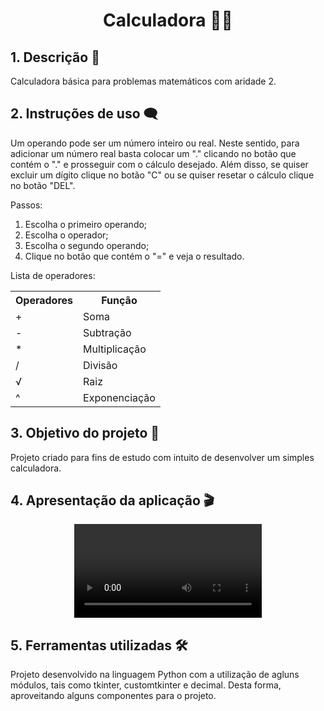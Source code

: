 <h1 align="center">Calculadora 🔢🤓</h1>
<h2>1. Descrição 📝</h2>
<p>Calculadora básica para problemas matemáticos com aridade 2.</p>
<h2>2. Instruções de uso 🗨️</h2>
<p>Um operando pode ser um número inteiro ou real. Neste sentido, para adicionar um número real basta colocar um "."
    clicando no botão que contém o "." e prosseguir com o cálculo desejado. Além disso, se quiser excluir um dígito
    clique no botão "C" ou se quiser resetar o cálculo clique no botão "DEL".</p>
<p>Passos:</p>
<ol>
    <li>Escolha o primeiro operando;</li>
    <li>Escolha o operador;</li>
    <li>Escolha o segundo operando;</li>
    <li>Clique no botão que contém o "=" e veja o resultado.</li>
</ol>
<p>Lista de operadores:</p>
<div>
    <table>
        <tr>
            <th>Operadores</th>
            <th>Função</th>
        </tr>
        <tr>
            <td>+</td>
            <td>Soma</td>
        </tr>
        <tr>
            <td>-</td>
            <td>Subtração</td>
        </tr>
        <tr>
            <td>*</td>
            <td>Multiplicação</td>
        </tr>
        <tr>
            <td>/</td>
            <td>Divisão</td>
        </tr>
        <tr>
            <td>√</td>
            <td>Raiz</td>
        </tr>
        <tr>
            <td>^</td>
            <td>Exponenciação</td>
        </tr>
    </table>
</div>
<h2>3. Objetivo do projeto 🎯</h2>
<p>Projeto criado para fins de estudo com intuito de desenvolver um simples calculadora.</p>
<h2>4. Apresentação da aplicação 🎬</h2>
<div align="center">
    <video
        src="https://github.com/Guilherme-Yeager/Calculadora/assets/105077089/f50ebe28-ab1e-47fb-b9d6-d7ca1c93e8f1.mp4"
        autoplay align="center"></video>
</div>
<h2>5. Ferramentas utilizadas 🛠️</h2>
<p>Projeto desenvolvido na linguagem Python com a utilização de agluns módulos, tais como tkinter, customtkinter
    e decimal. Desta forma, aproveitando alguns componentes para o projeto.</p>
